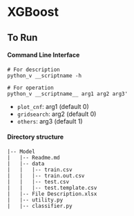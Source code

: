 # XGBoost

## To Run

#### Command Line Interface

```
# For description
python_v __scriptname -h

# For operation
python_v __scriptname__ arg1 arg2 arg3'
```
* `plot_cnf`: arg1 (default 0)
* `gridsearch`: arg2 (default 0)
* `others`: arg3 (default 1)


#### Directory structure
```
|-- Model
|   |-- Readme.md
|   |-- data
|   |   |-- train.csv
|   |   |-- train.out.csv
|   |   |-- test.csv
|   |   |-- test.template.csv
|   |-- File Description.xlsx
|   |-- utility.py
|   |-- classifier.py
